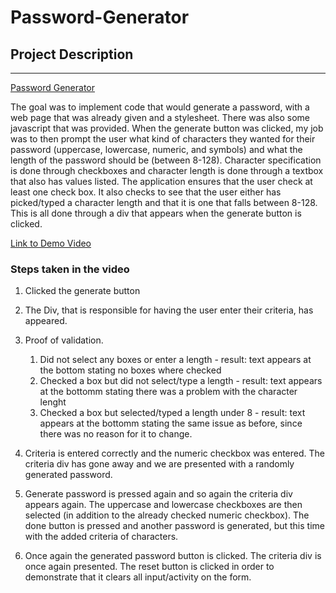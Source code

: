 # Password-Generator

## Project Description
----------------------------------------------------------------------------
[Password Generator](https://antonio36alv.github.io/Password-Generator/)

The goal was to implement code that would generate a password, with a web page that was already given and a stylesheet. There was also some javascript that was provided. When the generate button was clicked, my job was to then prompt the user what kind of characters they wanted for their password (uppercase, lowercase, numeric, and symbols) and what the length of the password should be (between 8-128). Character specification is done through checkboxes and character length is done through a textbox that also has values listed. The application ensures that the user check at least one check box. It also checks to see that the user either has picked/typed a character length and that it is one that falls between 8-128. This is all done through a div that appears when the generate button is clicked. 


[Link to Demo Video](https://drive.google.com/file/d/1JIRmYdO2dWlLpwlpUF70eELsAAQO783y/preview)

### Steps taken in the video
1. Clicked the generate button

2. The Div, that is responsible for having the user enter their criteria, has appeared.

3. Proof of validation.
    1. Did not select any boxes or enter a length - result: text appears at the bottom stating no boxes where checked
    2. Checked a box but did not select/type a length - result: text appears at the bottomm stating there was a problem with the character lenght
    2. Checked a box but selected/typed a length under 8 - result: text appears at the bottomm stating the same issue as before, since there was no reason for it to change.

4. Criteria is entered correctly and the numeric checkbox was entered. The criteria div has gone away and we are presented with a randomly generated password. 

5. Generate password is pressed again and so again the criteria div appears again. The uppercase and lowercase checkboxes are then selected (in addition to the already 
checked numeric checkbox). The done button is pressed and another password is generated, but this time with the added criteria of characters.

6. Once again the generated password button is clicked. The criteria div is once again presented. The reset button is clicked in order to demonstrate that it clears all input/activity on the form.